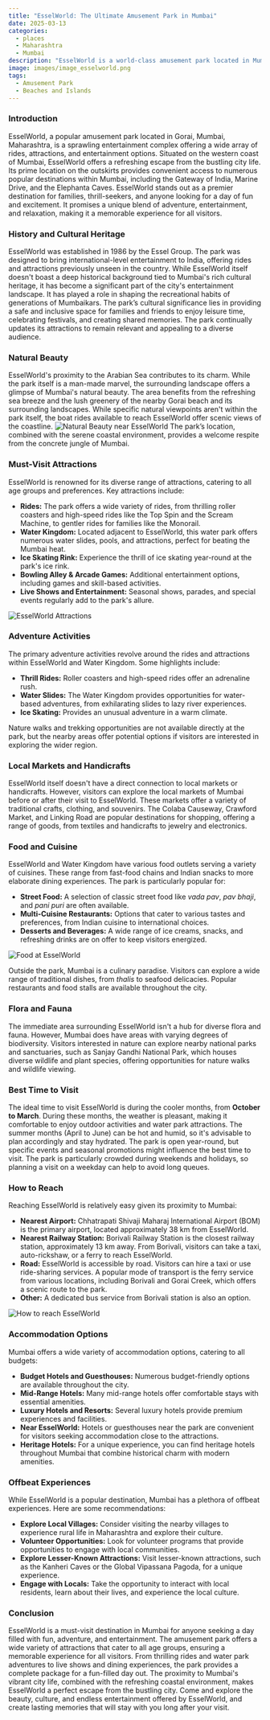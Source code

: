 ```yaml
---
title: "EsselWorld: The Ultimate Amusement Park in Mumbai"
date: 2025-03-13
categories:
  - places
  - Maharashtra
  - Mumbai
description: "EsselWorld is a world-class amusement park located in Mumbai, Maharashtra, offering an array of thrilling rides and attractions for all ages. It is a perfect destination for family outings, adventure enthusiasts, and those seeking entertainment and fun."
image: images/image_esselworld.png
tags: 
  - Amusement Park
  - Beaches and Islands
---
```



### **Introduction**

EsselWorld, a popular amusement park located in Gorai, Mumbai, Maharashtra, is a sprawling entertainment complex offering a wide array of rides, attractions, and entertainment options. Situated on the western coast of Mumbai, EsselWorld offers a refreshing escape from the bustling city life. Its prime location on the outskirts provides convenient access to numerous popular destinations within Mumbai, including the Gateway of India, Marine Drive, and the Elephanta Caves. EsselWorld stands out as a premier destination for families, thrill-seekers, and anyone looking for a day of fun and excitement. It promises a unique blend of adventure, entertainment, and relaxation, making it a memorable experience for all visitors.

### **History and Cultural Heritage**

EsselWorld was established in 1986 by the Essel Group. The park was designed to bring international-level entertainment to India, offering rides and attractions previously unseen in the country. While EsselWorld itself doesn't boast a deep historical background tied to Mumbai's rich cultural heritage, it has become a significant part of the city's entertainment landscape. It has played a role in shaping the recreational habits of generations of Mumbaikars. The park’s cultural significance lies in providing a safe and inclusive space for families and friends to enjoy leisure time, celebrating festivals, and creating shared memories. The park continually updates its attractions to remain relevant and appealing to a diverse audience.

###  **Natural Beauty**

EsselWorld's proximity to the Arabian Sea contributes to its charm. While the park itself is a man-made marvel, the surrounding landscape offers a glimpse of Mumbai's natural beauty. The area benefits from the refreshing sea breeze and the lush greenery of the nearby Gorai beach and its surrounding landscapes. While specific natural viewpoints aren't within the park itself, the boat rides available to reach EsselWorld offer scenic views of the coastline. <img src="placeholder_image_natural_beauty.jpg" alt="Natural Beauty near EsselWorld"> The park’s location, combined with the serene coastal environment, provides a welcome respite from the concrete jungle of Mumbai.

### **Must-Visit Attractions**

EsselWorld is renowned for its diverse range of attractions, catering to all age groups and preferences. Key attractions include:

*   **Rides:** The park offers a wide variety of rides, from thrilling roller coasters and high-speed rides like the Top Spin and the Scream Machine, to gentler rides for families like the Monorail.
*   **Water Kingdom:** Located adjacent to EsselWorld, this water park offers numerous water slides, pools, and attractions, perfect for beating the Mumbai heat.
*   **Ice Skating Rink:** Experience the thrill of ice skating year-round at the park's ice rink.
*   **Bowling Alley & Arcade Games:** Additional entertainment options, including games and skill-based activities.
*   **Live Shows and Entertainment:** Seasonal shows, parades, and special events regularly add to the park's allure.
<img src="placeholder_image_must_visit_attractions.jpg" alt="EsselWorld Attractions">

### **Adventure Activities**

The primary adventure activities revolve around the rides and attractions within EsselWorld and Water Kingdom. Some highlights include:

*   **Thrill Rides:** Roller coasters and high-speed rides offer an adrenaline rush.
*   **Water Slides:** The Water Kingdom provides opportunities for water-based adventures, from exhilarating slides to lazy river experiences.
*   **Ice Skating:** Provides an unusual adventure in a warm climate.

Nature walks and trekking opportunities are not available directly at the park, but the nearby areas offer potential options if visitors are interested in exploring the wider region.

### **Local Markets and Handicrafts**

EsselWorld itself doesn't have a direct connection to local markets or handicrafts. However, visitors can explore the local markets of Mumbai before or after their visit to EsselWorld. These markets offer a variety of traditional crafts, clothing, and souvenirs. The Colaba Causeway, Crawford Market, and Linking Road are popular destinations for shopping, offering a range of goods, from textiles and handicrafts to jewelry and electronics.

### **Food and Cuisine**

EsselWorld and Water Kingdom have various food outlets serving a variety of cuisines. These range from fast-food chains and Indian snacks to more elaborate dining experiences. The park is particularly popular for:

*   **Street Food:** A selection of classic street food like *vada pav*, *pav bhaji*, and *pani puri* are often available.
*   **Multi-Cuisine Restaurants:** Options that cater to various tastes and preferences, from Indian cuisine to international choices.
*   **Desserts and Beverages:** A wide range of ice creams, snacks, and refreshing drinks are on offer to keep visitors energized.

<img src="placeholder_image_food_cuisine.jpg" alt="Food at EsselWorld">

Outside the park, Mumbai is a culinary paradise. Visitors can explore a wide range of traditional dishes, from *thalis* to seafood delicacies. Popular restaurants and food stalls are available throughout the city.

### **Flora and Fauna**

The immediate area surrounding EsselWorld isn't a hub for diverse flora and fauna. However, Mumbai does have areas with varying degrees of biodiversity. Visitors interested in nature can explore nearby national parks and sanctuaries, such as Sanjay Gandhi National Park, which houses diverse wildlife and plant species, offering opportunities for nature walks and wildlife viewing.

### **Best Time to Visit**

The ideal time to visit EsselWorld is during the cooler months, from **October to March**. During these months, the weather is pleasant, making it comfortable to enjoy outdoor activities and water park attractions. The summer months (April to June) can be hot and humid, so it's advisable to plan accordingly and stay hydrated. The park is open year-round, but specific events and seasonal promotions might influence the best time to visit. The park is particularly crowded during weekends and holidays, so planning a visit on a weekday can help to avoid long queues.

### **How to Reach**

Reaching EsselWorld is relatively easy given its proximity to Mumbai:

*   **Nearest Airport:** Chhatrapati Shivaji Maharaj International Airport (BOM) is the primary airport, located approximately 38 km from EsselWorld.
*   **Nearest Railway Station:** Borivali Railway Station is the closest railway station, approximately 13 km away. From Borivali, visitors can take a taxi, auto-rickshaw, or a ferry to reach EsselWorld.
*   **Road:** EsselWorld is accessible by road. Visitors can hire a taxi or use ride-sharing services. A popular mode of transport is the ferry service from various locations, including Borivali and Gorai Creek, which offers a scenic route to the park.
*   **Other:** A dedicated bus service from Borivali station is also an option.

<img src="placeholder_image_how_to_reach.jpg" alt="How to reach EsselWorld">

### **Accommodation Options**

Mumbai offers a wide variety of accommodation options, catering to all budgets:

*   **Budget Hotels and Guesthouses:** Numerous budget-friendly options are available throughout the city.
*   **Mid-Range Hotels:** Many mid-range hotels offer comfortable stays with essential amenities.
*   **Luxury Hotels and Resorts:** Several luxury hotels provide premium experiences and facilities.
*   **Near EsselWorld:** Hotels or guesthouses near the park are convenient for visitors seeking accommodation close to the attractions.
*   **Heritage Hotels:** For a unique experience, you can find heritage hotels throughout Mumbai that combine historical charm with modern amenities.

### **Offbeat Experiences**

While EsselWorld is a popular destination, Mumbai has a plethora of offbeat experiences. Here are some recommendations:

*   **Explore Local Villages:** Consider visiting the nearby villages to experience rural life in Maharashtra and explore their culture.
*   **Volunteer Opportunities:** Look for volunteer programs that provide opportunities to engage with local communities.
*   **Explore Lesser-Known Attractions:** Visit lesser-known attractions, such as the Kanheri Caves or the Global Vipassana Pagoda, for a unique experience.
*   **Engage with Locals:** Take the opportunity to interact with local residents, learn about their lives, and experience the local culture.

### **Conclusion**

EsselWorld is a must-visit destination in Mumbai for anyone seeking a day filled with fun, adventure, and entertainment. The amusement park offers a wide variety of attractions that cater to all age groups, ensuring a memorable experience for all visitors. From thrilling rides and water park adventures to live shows and dining experiences, the park provides a complete package for a fun-filled day out. The proximity to Mumbai's vibrant city life, combined with the refreshing coastal environment, makes EsselWorld a perfect escape from the bustling city. Come and explore the beauty, culture, and endless entertainment offered by EsselWorld, and create lasting memories that will stay with you long after your visit.


